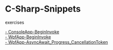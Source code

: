 # C-Sharp-Snippets
exercises

[- ConsoleApp-BeginInvoke](https://github.com/sauternic/ConsoleApp-BeginInvoke)  
[- WpfApp-BeginInvoke](https://github.com/sauternic/WpfApp-BeginInvoke)  
[- WpfApp-AsyncAwait_Progress_CancellationToken](https://github.com/sauternic/WpfApp-AsyncAwait_Progress_CancellationToken)  
